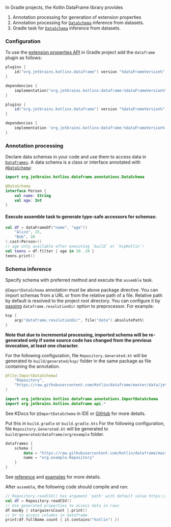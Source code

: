 [//]: # (title: Data Schemas in Gradle projects)

<!---IMPORT org.jetbrains.kotlinx.dataframe.samples.api.Schemas-->

In Gradle projects, the Kotlin DataFrame library provides

1. Annotation processing for generation of extension properties
2. Annotation processing for [`DataSchema`](schemas.md) inference from datasets.
3. Gradle task for [`DataSchema`](schemas.md) inference from datasets.

### Configuration

To use the [extension properties API](extensionPropertiesApi.md) in Gradle project add the `dataframe` plugin as follows:

<tabs>
<tab title="Kotlin DSL">

```kotlin
plugins {
    id("org.jetbrains.kotlinx.dataframe") version "%dataFrameVersion%"
}

dependencies {
    implementation("org.jetbrains.kotlinx:dataframe:%dataFrameVersion%")
}
```

</tab>

<tab title="Groovy DSL">

```groovy
plugins {
    id("org.jetbrains.kotlinx.dataframe") version "%dataFrameVersion%"
}

dependencies {
    implementation 'org.jetbrains.kotlinx:dataframe:%dataFrameVersion%'
}
```

</tab>

</tabs>

### Annotation processing

Declare data schemas in your code and use them to access data in [`DataFrames`](DataFrame.md).
A data schema is a class or interface annotated with [`@DataSchema`](schemas.md):

```kotlin
import org.jetbrains.kotlinx.dataframe.annotations.DataSchema

@DataSchema
interface Person {
    val name: String
    val age: Int
}
```

#### Execute assemble task to generate type-safe accessors for schemas:

<!---FUN useProperties-->

```kotlin
val df = dataFrameOf("name", "age")(
    "Alice", 15,
    "Bob", 20
).cast<Person>()
// age only available after executing `build` or `kspKotlin`!
val teens = df.filter { age in 10..19 }
teens.print()
```

<!---END-->

### Schema inference

Specify schema with preferred method and execute the `assemble` task.

<tabs>
<tab title="Method 1. Annotation processing">

`@ImportDataSchema` annotation must be above package directive.
You can import schemas from a URL or from the relative path of a file.
Relative path by default is resolved to the project root directory.
You can configure it by [passing](https://kotlinlang.org/docs/ksp-quickstart.html#pass-options-to-processors) `dataframe.resolutionDir`
option to preprocessor.
For example:

```kotlin
ksp {
    arg("dataframe.resolutionDir", file("data").absolutePath)
}
```

**Note that due to incremental processing, imported schema will be re-generated only if some source code has changed
from the previous invocation, at least one character.**

For the following configuration, file `Repository.Generated.kt` will be generated to `build/generated/ksp/` folder in
the same package as file containing the annotation.

```kotlin
@file:ImportDataSchema(
    "Repository",
    "https://raw.githubusercontent.com/Kotlin/dataframe/master/data/jetbrains_repositories.csv",
)

import org.jetbrains.kotlinx.dataframe.annotations.ImportDataSchema
import org.jetbrains.kotlinx.dataframe.api.*
```

See KDocs for `@ImportDataSchema` in IDE
or [GitHub](https://github.com/Kotlin/dataframe/blob/master/core/src/main/kotlin/org/jetbrains/kotlinx/dataframe/annotations/ImportDataSchema.kt)
for more details.

</tab>

<tab title="Method 2. Gradle task">

Put this in `build.gradle` or `build.gradle.kts`
For the following configuration, file `Repository.Generated.kt` will be generated
to `build/generated/dataframe/org/example` folder.

```kotlin
dataframes {
    schema {
        data = "https://raw.githubusercontent.com/Kotlin/dataframe/master/data/jetbrains_repositories.csv"
        name = "org.example.Repository"
    }
}
```

See [reference](gradleReference.md) and [examples](gradleReference.md#examples) for more details.

</tab>
</tabs>

After `assemble`, the following code should compile and run:

<!---FUN useInferredSchema-->

```kotlin
// Repository.readCSV() has argument 'path' with default value https://raw.githubusercontent.com/Kotlin/dataframe/master/data/jetbrains_repositories.csv
val df = Repository.readCSV()
// Use generated properties to access data in rows
df.maxBy { stargazersCount }.print()
// Or to access columns in dataframe.
print(df.fullName.count { it.contains("kotlin") })
```

<!---END-->
